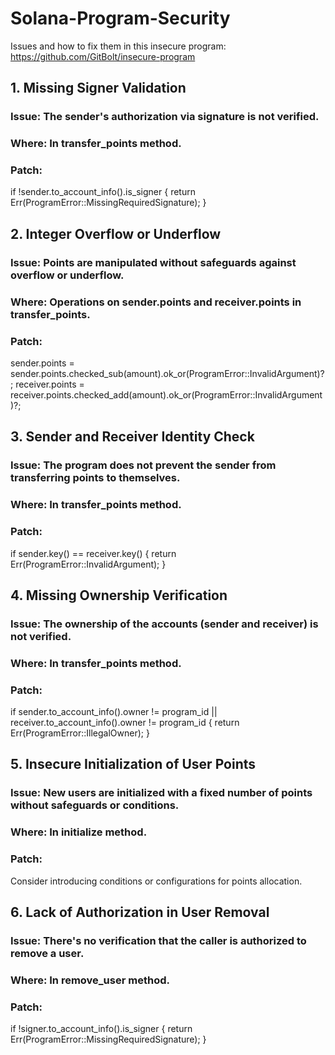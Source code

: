 # Solana-Program-Security
Issues and how to fix them in this insecure program: https://github.com/GitBolt/insecure-program

## 1. Missing Signer Validation
### Issue: The sender's authorization via signature is not verified.
### Where: In transfer_points method.
### Patch:
if !sender.to_account_info().is_signer {
    return Err(ProgramError::MissingRequiredSignature);
}

## 2. Integer Overflow or Underflow
### Issue: Points are manipulated without safeguards against overflow or underflow.
### Where: Operations on sender.points and receiver.points in transfer_points.
### Patch:
sender.points = sender.points.checked_sub(amount).ok_or(ProgramError::InvalidArgument)?;
receiver.points = receiver.points.checked_add(amount).ok_or(ProgramError::InvalidArgument)?;

## 3. Sender and Receiver Identity Check
### Issue: The program does not prevent the sender from transferring points to themselves.
### Where: In transfer_points method.
### Patch:
if sender.key() == receiver.key() {
    return Err(ProgramError::InvalidArgument);
}

## 4. Missing Ownership Verification
### Issue: The ownership of the accounts (sender and receiver) is not verified.
### Where: In transfer_points method.
### Patch:
if sender.to_account_info().owner != program_id || receiver.to_account_info().owner != program_id {
    return Err(ProgramError::IllegalOwner);
}

## 5. Insecure Initialization of User Points
### Issue: New users are initialized with a fixed number of points without safeguards or conditions.
### Where: In initialize method.
### Patch:
Consider introducing conditions or configurations for points allocation.

## 6. Lack of Authorization in User Removal
### Issue: There's no verification that the caller is authorized to remove a user.
### Where: In remove_user method.
### Patch:
if !signer.to_account_info().is_signer {
    return Err(ProgramError::MissingRequiredSignature);
}
